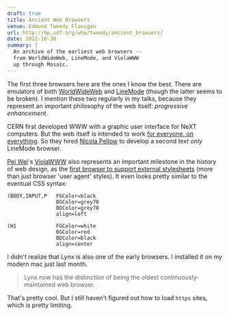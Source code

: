 ```yaml
---
draft: true
title: Ancient Web Browsers
venue: Edmund Tweedy Flanigan
url: http://9p.sdf.org/who/tweedy/ancient_browsers/
date: 2022-10-30
summary: |
  An archive of the earliest web browsers --
  from WorldWideWeb, LineMode, and ViolaWWW
  up through Mosaic.
---
```


The first three browsers here
are the ones I know the best.
There are emulators of both
[WorldWideWeb](https://worldwideweb.cern.ch/browser/)
and
[LineMode](http://line-mode.cern.ch/www/hypertext/WWW/TheProject.html)
(though the latter seems to be broken).
I mention these two regularly in my talks,
because they represent an important
philosophy of the web itself:
_progressive enhancement_.

CERN first developed WWW
with a graphic user interface
for NeXT computers.
But the web itself is intended to work
[for everyone, on everything](https://w3.org/Consortium/mission.html#principles).
So they hired
[Nicola Pellow](https://en.wikipedia.org/wiki/Nicola_Pellow)
to develop a second
_text only_ LineMode browser.

[Pei Wei](https://web.archive.org/web/20101018012531/http://www.xcf.berkeley.edu/~wei/)'s
[ViolaWWW](https://en.wikipedia.org/wiki/ViolaWWW)
also represents
an important milestone
in the history of web design,
as the
[first browser to support external stylesheets](https://en.wikipedia.org/wiki/ViolaWWW#firsts)
(more than just browser 'user agent' styles).
It even looks pretty similar
to the eventual CSS syntax:

```
(BODY,INPUT,P   FGColor=black
                BGColor=grey70
                BDColor=grey70
                align=left

(H1             FGColor=white
                BGColor=red
                BDColor=black
                align=center
```

I didn't realize that Lynx
is also one of the early browsers.
I installed it on my modern mac
just last month.

> Lynx now has the distinction
> of being the oldest continuously-maintained web browser.

That's pretty cool.
But I still haven't figured out
how to load `https` sites,
which is pretty limiting.
